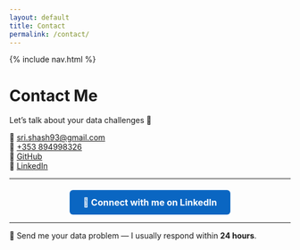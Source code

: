 ```yaml
---
layout: default
title: Contact
permalink: /contact/
---
```


{% include nav.html %}

# Contact Me

Let’s talk about your data challenges 🚀  

📧 [sri.shash93@gmail.com](mailto:sri.shash93@gmail.com)  
📱 [+353 894998326](tel:+353894998326)  
💼 [GitHub](https://github.com/sri-shash)  
🔗 [LinkedIn](https://www.linkedin.com/in/sri-sash/)  

---

<div style="text-align:center; margin-top:20px;">
  <a href="https://www.linkedin.com/in/sri-sash/" target="_blank" style="
    background-color:#0a66c2;
    color:#fff;
    padding:12px 24px;
    text-decoration:none;
    font-weight:bold;
    border-radius:6px;
    font-size:16px;
    display:inline-block;
  ">
    🔗 Connect with me on LinkedIn
  </a>
</div>

---

💬 Send me your data problem — I usually respond within **24 hours**.
